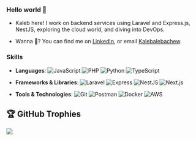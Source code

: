 ### Hello world 👋

- Kaleb here! I work on backend services using Laravel and Express.js, NestJS, exploring the cloud world, and diving into DevOps.

- Wanna 💬? You can find me on [LinkedIn](https://www.linkedin.com/in/kaleb-alebachew-8782a8252/), or email [Kalebalebachew](mailto:kalebalebachew4@gmail.com?subject=[GitHub]).

### Skills

- **Languages**:
  ![JavaScript](https://img.shields.io/badge/-JavaScript-F7DF1E?style=flat-square&logo=javascript&logoColor=black)
  ![PHP](https://img.shields.io/badge/-PHP-777BB4?style=flat-square&logo=php&logoColor=white)
  ![Python](https://img.shields.io/badge/-Python-3776AB?style=flat-square&logo=python&logoColor=white)
  ![TypeScript](https://img.shields.io/badge/-TypeScript-3178C6?style=flat-square&logo=typescript&logoColor=white)

- **Frameworks & Libraries**:
  ![Laravel](https://img.shields.io/badge/-Laravel-FF2D20?style=flat-square&logo=laravel&logoColor=white)
  ![Express](https://img.shields.io/badge/-Express-black?style=flat-square&logo=express&logoColor=white)
  ![NestJS](https://img.shields.io/badge/-NestJS-E0234E?style=flat-square&logo=nestjs&logoColor=white)
  ![Next.js](https://img.shields.io/badge/-Next.js-000000?style=flat-square&logo=next.js&logoColor=white)

- **Tools & Technologies**:
  ![Git](https://img.shields.io/badge/-Git-F05032?style=flat-square&logo=git&logoColor=white)
  ![Postman](https://img.shields.io/badge/-Postman-FF6C37?style=flat-square&logo=postman&logoColor=white)
  ![Docker](https://img.shields.io/badge/-Docker-2496ED?style=flat-square&logo=docker&logoColor=white)
  ![AWS](https://img.shields.io/badge/-AWS-232F3E?style=flat-square&logo=amazon-aws&logoColor=white)



## 🏆 GitHub Trophies
![](https://github-profile-trophy.vercel.app/?username=kalebalebachewg&theme=radical&no-frame=false&no-bg=true&margin-w=4)
